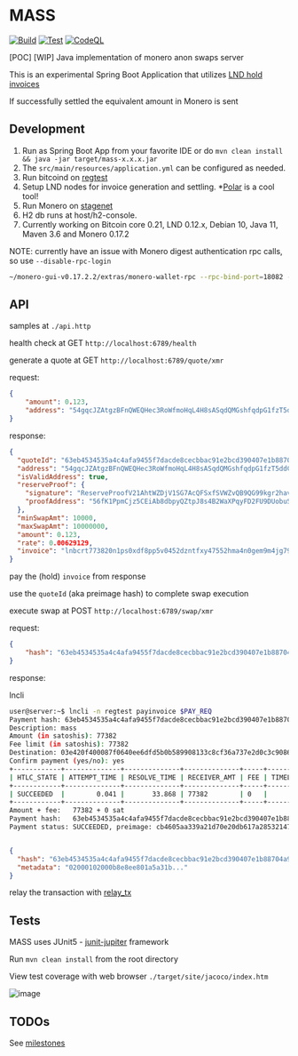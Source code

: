 # MASS

[![Build](https://github.com/hyahatiph-labs/mass/actions/workflows/build.yml/badge.svg)](https://github.com/hyahatiph-labs/mass/actions/workflows/build.yml)
[![Test](https://github.com/hyahatiph-labs/mass/actions/workflows/test.yml/badge.svg)](https://github.com/hyahatiph-labs/mass/actions/workflows/test.yml)
[![CodeQL](https://github.com/hyahatiph-labs/mass/actions/workflows/codeql-analysis.yml/badge.svg)](https://github.com/hyahatiph-labs/mass/actions/workflows/codeql-analysis.yml)

[POC] [WIP] Java implementation of monero anon swaps server

This is an experimental Spring Boot Application that utilizes [LND hold invoices](https://wiki.ion.radar.tech/tech/research/hodl-invoice)

If successfully settled the equivalent amount in Monero is sent

## Development

1. Run as Spring Boot App from your favorite IDE or do `mvn clean install && java -jar target/mass-x.x.x.jar`
2. The `src/main/resources/application.yml` can be configured as needed.
3. Run bitcoind on [regtest](https://developer.bitcoin.org/examples/testing.html)
4. Setup LND nodes for invoice generation and settling. *[Polar](https://lightningpolar.com/) is a cool tool!
5. Run Monero on [stagenet](https://monerodocs.org/infrastructure/networks/)
6. H2 db runs at host/h2-console.
7. Currently working on Bitcoin core 0.21, LND 0.12.x, Debian 10, Java 11, Maven 3.6 and Monero 0.17.2

NOTE: currently have an issue with Monero digest authentication rpc calls, so use `--disable-rpc-login`

```bash
~/monero-gui-v0.17.2.2/extras/monero-wallet-rpc --rpc-bind-port=18082 --wallet-file=/path/to/wallet --prompt-for-password --disable-rpc-login --daemon-address monero-stagenet.exan.tech:38081 --stagenet
```

## API

samples at `./api.http`

health check at GET `http://localhost:6789/health`

generate a quote at GET `http://localhost:6789/quote/xmr`

request:

```json
{
    "amount": 0.123, 
    "address": "54gqcJZAtgzBFnQWEQHec3RoWfmoHqL4H8sASqdQMGshfqdpG1fzT5ddCpz9y4C2MwQkB5GE2o6vUVCGKbokJJa6S6NSatn"
}
```

response:

```json
{
  "quoteId": "63eb4534535a4c4afa9455f7dacde8cecbbac91e2bcd390407e1b88704a9a758",
  "address": "54gqcJZAtgzBFnQWEQHec3RoWfmoHqL4H8sASqdQMGshfqdpG1fzT5ddCpz9y4C2MwQkB5GE2o6vUVCGKbokJJa6S6NSatn",
  "isValidAddress": true,
  "reserveProof": {
    "signature": "ReserveProofV21AhtWZDjV1SG7AcQFSxfSVWZvQB9QG99kgr2havWLjWgewkBnnKYBt3UqQycx7A9sTaNYfiCo8PLGi28kjP7f9SvN16QNUMNaLKH7kuqySYJ4kYtnPT8qPnHK72weEpQXZhmAm3ebXEjZiH9wskFnVEfVjeCBegqcAVNsXjBZHfv95NZBoE4MgKZvfDT2ank1cqLj7VLUyC4pGVR2Y8bNdv8R1gjjQEQFo6r4YFcPKUz59k6yQ1iokWr6ZJwEauMviEk5CNEK8XYUr47TWJTzM5S3whFW5NhDZFeQ1fdsHTHbV332kwcHoDjGf3ZKaeGa5hNMHbb1XjjM5MURdHR6N59vHXPkN3xTnmZd2k1d6Dg8btwutBZujBBzWT5QNswm1V4ewutYTBBcg1cT8XsZh5MtG7cpobgaHGYYxEtGSfpD9R3agCJBpF5EZ9vsm5",
    "proofAddress": "56fK1PpmCjz5CEiAb8dbpyQZtpJ8s4B2WaXPqyFD2FU9DUobuSDJZztEPeppvAqT2DPWcdp7qtW6KasCbYoWJC7qBcwWrSH"
  },
  "minSwapAmt": 10000,
  "maxSwapAmt": 10000000,
  "amount": 0.123,
  "rate": 0.00629129,
  "invoice": "lnbcrt773820n1ps0xdf8pp5v0452dzntfxy47552hma4n0gem9m4jg790xnjpq8uxugwp9f5avqdq8d4shxuccqzpgxqzjcsp5a75z3kfuwvas78t2a8rmm7j04su4e7t2dwh02x3e0dvwpc6w4urs9qyyssqqqryuthw0sgmtpwymmqjue89ltsre8vnh9uzrey9fs46tynqfk4rxnq5jwyjwvq3vksndfklxa578540zhuu9dprjweyezqjhcg9n8qp068g75"
}
```

pay the (hold) `invoice` from response

use the `quoteId` (aka preimage hash) to complete swap execution

execute swap at POST `http://localhost:6789/swap/xmr`

request:

```json
{
    "hash": "63eb4534535a4c4afa9455f7dacde8cecbbac91e2bcd390407e1b88704a9a758" 
}
```

response:

lncli

```bash
user@server:~$ lncli -n regtest payinvoice $PAY_REQ
Payment hash: 63eb4534535a4c4afa9455f7dacde8cecbbac91e2bcd390407e1b88704a9a758
Description: mass
Amount (in satoshis): 77382
Fee limit (in satoshis): 77382
Destination: 03e420f400087f0640ee6dfd5b0b589908133c8cf36a737e2d0c3c908661477597
Confirm payment (yes/no): yes
+------------+--------------+--------------+--------------+-----+----------+-----------------+----------------------+
| HTLC_STATE | ATTEMPT_TIME | RESOLVE_TIME | RECEIVER_AMT | FEE | TIMELOCK | CHAN_OUT        | ROUTE                |
+------------+--------------+--------------+--------------+-----+----------+-----------------+----------------------+
| SUCCEEDED  |        0.041 |       33.868 | 77382        | 0   |      792 | 713583046557696 | 03e420f400087f0640ee |
+------------+--------------+--------------+--------------+-----+----------+-----------------+----------------------+
Amount + fee:   77382 + 0 sat
Payment hash:   63eb4534535a4c4afa9455f7dacde8cecbbac91e2bcd390407e1b88704a9a758
Payment status: SUCCEEDED, preimage: cb4605aa339a21d70e20db617a2853214759999cac90c35e5a65fd2462bc0447
```

```json

{
  "hash": "63eb4534535a4c4afa9455f7dacde8cecbbac91e2bcd390407e1b88704a9a758",
  "metadata": "02000102000b8e8ee801a5a31b..."
}

```

relay the transaction with [relay_tx](https://web.getmonero.org/resources/developer-guides/wallet-rpc.html#relay_tx)

## Tests

MASS uses JUnit5 - [junit-jupiter](https://junit.org/junit5/) framework

Run `mvn clean install` from the root directory

View test coverage with web browser `./target/site/jacoco/index.htm`

![image](https://user-images.githubusercontent.com/13033037/126047819-09fe351a-be62-4bf9-bd5f-cb3580862c6e.png)


## TODOs

See [milestones](https://github.com/hyahatiph-labs/mass/milestones)
